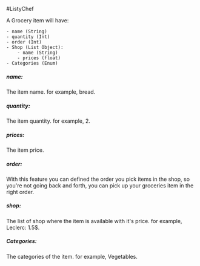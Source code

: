 #ListyChef 

A Grocery item will have:

	- name (String)
	- quantity (Int)
	- order (Int)
	- Shop (List Object):
		- name (String)
		- prices (float)
	- Categories (Enum)

##### name:
The item name. for example, bread.
##### quantity:
The item quantity. for example, 2.
##### prices:
The item price.
##### order:
With this feature you can defined the order you pick items in the shop, so you're not going back and forth, you can pick up your groceries item in the right order.
##### shop:
The list of shop where the item is available with it's price. for example, Leclerc: 1.5$.
##### Categories:
The categories of the item. for example, Vegetables.